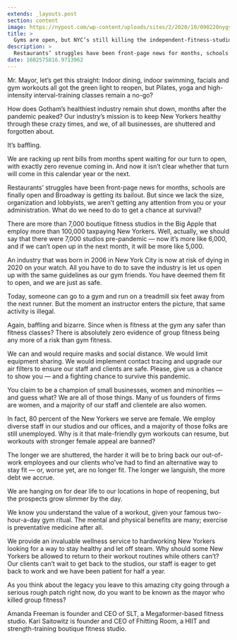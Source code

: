 ```yaml
--- 
extends: _layouts.post 
section: content 
image: https://nypost.com/wp-content/uploads/sites/2/2020/10/090220nygymopen15MATT.jpg?quality=90&strip=all&w=1200 
title: > 
  Gyms are open, but NYC’s still killing the independent-fitness-studio industry 
description: > 
  Restaurants’ struggles have been front-page news for months, schools are finally open and Broadway is getting its bailout.There are more than 7,000 boutique fitness studios in the Big Apple that employ more than 100,000 taxpaying New Yorkers.All you have to do to save the industry is let us open up with the same guidelines as our gym friends.There is absolutely zero evidence of group fitness being any more of a risk than gym fitness.Why is it that male-friendly gym workouts can resume, but workouts with stronger female appeal are banned? 
date: 1602575816.9713962 
--- 
```

Mr. Mayor, let’s get this straight: Indoor dining, indoor swimming, facials and gym workouts all got the green light to reopen, but ­Pilates, yoga and high-intensity interval-training classes remain a no-go?

How does Gotham’s healthiest industry remain shut down, months after the pandemic peaked? Our industry’s mission is to keep New Yorkers healthy through these crazy times, and we, of all businesses, are shuttered and forgotten about.

It’s baffling.

We are racking up rent bills from months spent waiting for our turn to open, with exactly zero revenue coming in. And now it isn’t clear whether that turn will come in this calendar year or the next.

Restaurants’ struggles have been front-page news for months, schools are finally open and Broadway is getting its bailout. But since we lack the size, organization and lobbyists, we aren’t getting any attention from you or your administration. What do we need to do to get a chance at survival?

There are more than 7,000 boutique fitness studios in the Big Apple that employ more than 100,000 taxpaying New Yorkers. Well, actually, we should say that there were 7,000 studios pre-pandemic — now it’s more like 6,000, and if we can’t open up in the next month, it will be more like 5,000.

An industry that was born in 2006 in New York City is now at risk of dying in 2020 on your watch. All you have to do to save the industry is let us open up with the same guidelines as our gym friends. You have deemed them fit to open, and we are just as safe.

Today, someone can go to a gym and run on a treadmill six feet away from the next runner. But the moment an instructor enters the picture, that same activity is illegal.

Again, baffling and bizarre. Since when is fitness at the gym any safer than fitness classes? There is absolutely zero evidence of group fitness being any more of a risk than gym fitness.

We can and would require masks and social distance. We would limit equipment sharing. We would implement contact tracing and upgrade our air filters to ensure our staff and clients are safe. Please, give us a chance to show you — and a fighting chance to survive this pandemic.

You claim to be a champion of small businesses, women and minorities — and guess what? We are all of those things. Many of us founders of firms are women, and a majority of our staff and clientele are also women.

In fact, 80 percent of the New Yorkers we serve are female. We employ diverse staff in our studios and our offices, and a majority of those folks are still unemployed. Why is it that male-friendly gym workouts can resume, but workouts with stronger female appeal are banned?

The longer we are shuttered, the harder it will be to bring back our out-of-work employees and our clients who’ve had to find an alternative way to stay fit — or, worse yet, are no longer fit. The longer we languish, the more debt we accrue.

We are hanging on for dear life to our locations in hope of reopening, but the prospects grow slimmer by the day.

We know you understand the value of a workout, given your famous two-hour-a-day gym ritual. The mental and physical benefits are many; exercise is preventative medicine after all.

We provide an invaluable wellness service to hardworking New Yorkers looking for a way to stay healthy and let off steam. Why should some New Yorkers be allowed to return to their workout routines while others can’t? Our clients can’t wait to get back to the studios, our staff is eager to get back to work and we have been patient for half a year.

As you think about the legacy you leave to this amazing city going through a serious rough patch right now, do you want to be known as the mayor who killed group fitness?

Amanda Freeman is founder and CEO of SLT, a Megaformer-based fitness studio. Kari Saitowitz is founder and CEO of Fhitting Room, a HIIT and strength-training boutique fitness studio.
